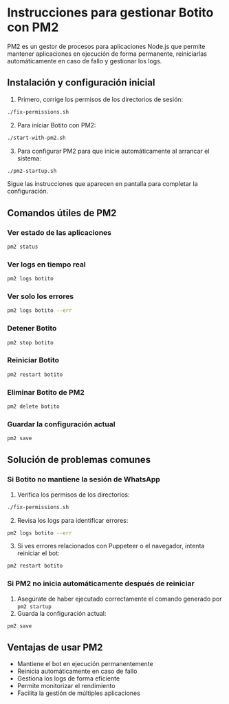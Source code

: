 # Instrucciones para gestionar Botito con PM2

PM2 es un gestor de procesos para aplicaciones Node.js que permite mantener aplicaciones en ejecución de forma permanente, reiniciarlas automáticamente en caso de fallo y gestionar los logs.

## Instalación y configuración inicial

1. Primero, corrige los permisos de los directorios de sesión:

```bash
./fix-permissions.sh
```

2. Para iniciar Botito con PM2:

```bash
./start-with-pm2.sh
```

3. Para configurar PM2 para que inicie automáticamente al arrancar el sistema:

```bash
./pm2-startup.sh
```

Sigue las instrucciones que aparecen en pantalla para completar la configuración.

## Comandos útiles de PM2

### Ver estado de las aplicaciones
```bash
pm2 status
```

### Ver logs en tiempo real
```bash
pm2 logs botito
```

### Ver solo los errores
```bash
pm2 logs botito --err
```

### Detener Botito
```bash
pm2 stop botito
```

### Reiniciar Botito
```bash
pm2 restart botito
```

### Eliminar Botito de PM2
```bash
pm2 delete botito
```

### Guardar la configuración actual
```bash
pm2 save
```

## Solución de problemas comunes

### Si Botito no mantiene la sesión de WhatsApp

1. Verifica los permisos de los directorios:
```bash
./fix-permissions.sh
```

2. Revisa los logs para identificar errores:
```bash
pm2 logs botito --err
```

3. Si ves errores relacionados con Puppeteer o el navegador, intenta reiniciar el bot:
```bash
pm2 restart botito
```

### Si PM2 no inicia automáticamente después de reiniciar

1. Asegúrate de haber ejecutado correctamente el comando generado por `pm2 startup`
2. Guarda la configuración actual:
```bash
pm2 save
```

## Ventajas de usar PM2

- Mantiene el bot en ejecución permanentemente
- Reinicia automáticamente en caso de fallo
- Gestiona los logs de forma eficiente
- Permite monitorizar el rendimiento
- Facilita la gestión de múltiples aplicaciones 
